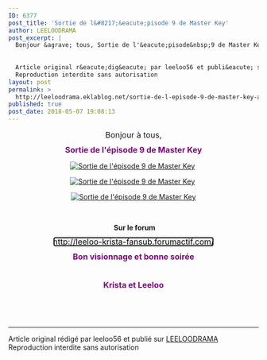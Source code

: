 ```yaml
---
ID: 6377
post_title: 'Sortie de l&#8217;&eacute;pisode 9 de Master Key'
author: LEELOODRAMA
post_excerpt: |
  Bonjour &agrave; tous, Sortie de l'&eacute;pisode&nbsp;9 de Master Key &nbsp; &nbsp; &nbsp; &nbsp; Sur le forum http://leeloo-krista-fansub.forumactif.com/ Bon visionnage et bonne soir&eacute;e &nbsp; Krista et Leeloo
  
  
  Article original r&eacute;dig&eacute; par leeloo56 et publi&eacute; sur LEELOODRAMA
  Reproduction interdite sans autorisation
layout: post
permalink: >
  http://leeloodrama.eklablog.net/sortie-de-l-episode-9-de-master-key-a144627392
published: true
post_date: 2018-05-07 19:08:13
---
```

<p style="box-sizing: content-box; margin: 0px 0px 10px; text-align: center;"><span style="box-sizing: content-box; font-size: 12pt;">Bonjour &agrave; tous,</span></p>
<p style="box-sizing: content-box; margin: 0px 0px 10px; text-align: center;"><span style="box-sizing: content-box; color: #800080;"><strong style="box-sizing: content-box;"><span style="box-sizing: content-box; font-size: 12pt;">Sortie de l'&eacute;pisode&nbsp;9 de Master Key</span></strong></span></p>
<p style="text-align: center;"><a href="http://ekladata.com/v7dm_X6Y9RZrPQTsthKdM3tqhGk.jpg"><img src="https://united-subs.dearclouds.com/wp-content/uploads/2018/05/8a557ca7e2140ed24d67fa29155eded2.jpg" alt="Sortie de l'&eacute;pisode 9 de Master Key"/></a>&nbsp;</p>
<p style="text-align: center;"><a href="http://ekladata.com/xgWEJ48Zl6VgdwmZy7mglUo-Qks.jpg"><img src="http://ekladata.com/xgWEJ48Zl6VgdwmZy7mglUo-Qks@500x381.jpg" alt="Sortie de l'&eacute;pisode 9 de Master Key"/></a>&nbsp;</p>
<p style="text-align: center;"><a href="http://ekladata.com/aSTfwR27Lq2uVdrWibGcSJ8EH78.jpg"><img src="http://ekladata.com/aSTfwR27Lq2uVdrWibGcSJ8EH78@500x381.jpg" alt="Sortie de l'&eacute;pisode 9 de Master Key"/></a></p>
<p style="text-align: center;">&nbsp;</p>
<p style="box-sizing: content-box; margin: 0px 0px 10px; text-align: center;">&nbsp;<strong style="box-sizing: content-box;">Sur le forum</strong></p>
<p style="box-sizing: content-box; margin: 0px 0px 10px; text-align: center;"><span style="box-sizing: content-box; font-size: 12pt; color: #000000;"><strong style="box-sizing: content-box;"><span style="box-sizing: content-box;"><a style="box-sizing: content-box; background: transparent; color: #000000; text-decoration-line: none; font-weight: normal; font-variant-numeric: normal; font-variant-east-asian: normal; outline: -webkit-focus-ring-color auto 5px; outline-offset: -2px;" href="http://leeloo-krista-fansub.forumactif.com/">http://leeloo-krista-fansub.forumactif.com/</a></span></strong></span></p>
<p style="box-sizing: content-box; margin: 0px 0px 10px; text-align: center;"><span style="box-sizing: content-box; font-size: 12pt; color: #800080;"><strong style="box-sizing: content-box;"><span style="box-sizing: content-box;">Bon visionnage et bonne soir&eacute;e</span></strong></span></p>
<p style="box-sizing: content-box; margin: 0px 0px 10px; text-align: center;">&nbsp;</p>
<p style="box-sizing: content-box; margin: 0px 0px 10px; text-align: center;"><span style="box-sizing: content-box; font-size: 12pt; color: #800080;"><strong style="box-sizing: content-box;"><span style="box-sizing: content-box;">Krista et Leeloo</span></strong></span></p><br /><br /><br /><hr />Article original rédigé par leeloo56 et publié sur <a href="http://leeloodrama.eklablog.net/">LEELOODRAMA</a> <br /> Reproduction interdite sans autorisation